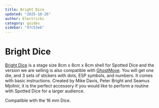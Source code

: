 ```yaml
---
title: Bright Dice
updated: "2025-10-26"
author: Electricks
category: guides
sidebar: "47c53eb"
---
```


# Bright Dice

[Bright Dice](https://electricks.info/product/bright-dice/) is a stage size 8cm x 8cm x 8cm shell for Spotted Dice and the version we are selling is also compatible with [GhostMove](https://electricks.info/docs/ghostmove/). You will get one die, and 3 sets of stickers with dots, ESP symbols, and numbers. It comes with basic instructions. Created by Mike Davis, Peter Bright and Seamus Mjollnir, it is the perfect accessory if you would like to perform a routine with Spotted Dice for a larger audience. 

Compatible with the 16 mm Dice.